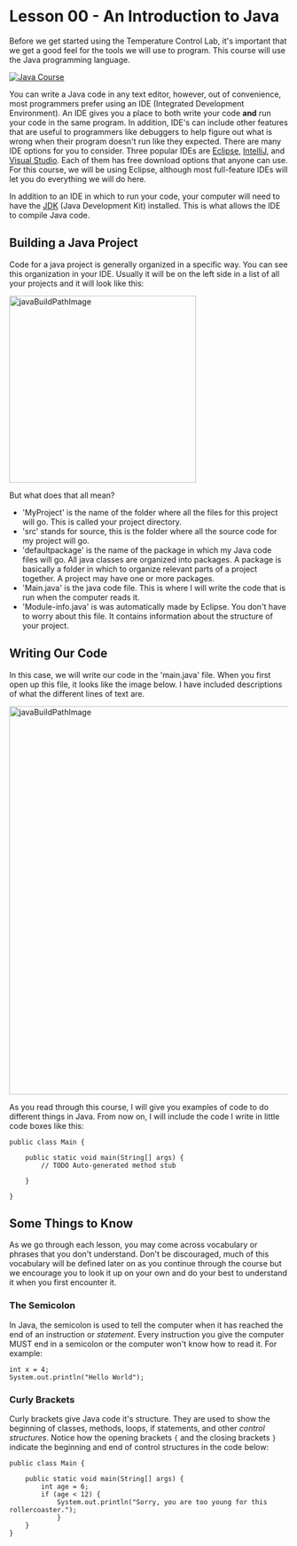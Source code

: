 
# Lesson 00 - An Introduction to Java
Before we get started using the Temperature Control Lab, it's important that we get a good feel for the tools we will use to program. This course will use the Java programming language.

[![Java Course](https://apmonitor.com/che263/uploads/Begin_Java/BeginJava00.png)](https://www.youtube.com/watch?v=RP6pgUk0Fkk&list=PLLBUgWXdTBDgp8_akDMUUV0_QRlIYwjGJ "Begin Java with the TCLab")

You can write a Java code in any text editor, however, out of convenience, most programmers prefer using an IDE (Integrated Development Environment). An IDE gives you a place to both write your code **and** run your code in the same program. In addition, IDE's can include other features that are useful to programmers like debuggers to help figure out what is wrong when their program doesn't run like they expected. There are many IDE options for you to consider. Three popular IDEs are [Eclipse](https://www.eclipse.org/downloads/packages/release/kepler/sr1/eclipse-ide-java-developers), [IntelliJ]([https://www.jetbrains.com/idea/](https://www.jetbrains.com/idea/)), and [Visual Studio]([https://visualstudio.microsoft.com/](https://visualstudio.microsoft.com/)). Each of them has free download options that anyone can use. For this course, we will be using Eclipse, although most full-feature IDEs will let you do everything we will do here.

In addition to an IDE in which to run your code, your computer will need to have the [JDK](https://www.oracle.com/java/technologies/javase/javase-jdk8-downloads.html) (Java Development Kit) installed. This is what allows the IDE to compile Java code.

## Building a Java Project
Code for a java project is generally organized in a specific way. You can see this organization in your IDE. Usually it will be on the left side in a list of all your projects and it will look like this:

<img src="https://i.imgur.com/7BdEvUH.png" alt="javaBuildPathImage" width="337
"/>

But what does that all mean?
- 'MyProject' is the name of the folder where all the files for this project will go. This is called your project directory. 
- 'src' stands for source, this is the folder where all the source code for my project will go.
- 'defaultpackage' is the name of the package in which my Java code files will go. All java classes are organized into packages. A package is basically a folder in which to organize relevant parts of a project together. A project may have one or more packages.
- 'Main.java' is the java code file. This is where I will write the code that is run when the computer reads it.
- 'Module-info.java' is was automatically made by Eclipse. You don't have to worry about this file. It contains information about  the structure of your project.
## Writing Our Code
In this case, we will write our code in the 'main.java' file. When you first open up this file, it looks like the image below. I have included descriptions of what the different lines of text are.

<img src="https://i.imgur.com/nZxjO2E.png" alt="javaBuildPathImage" width="700
"/>

As you read through this course, I will give you examples of code to do different things in Java. From now on, I will include the code I write in little code boxes like this:
```
public class Main {

	public static void main(String[] args) {
		// TODO Auto-generated method stub

	}

}

```
## Some Things to Know

As we go through each lesson, you may come across vocabulary or phrases that you don't understand. Don't be discouraged, much of this vocabulary will be defined later on as you continue through the course but we encourage you to look it up on your own and do your best to understand it when you first encounter it.

### The Semicolon
In Java, the semicolon is used to tell the computer when it has reached the end of an instruction or *statement*. Every instruction you give the computer MUST end in a semicolon or the computer won't know how to read it. For example:
```
int x = 4;
System.out.println("Hello World");
```

### Curly Brackets
Curly brackets give Java code it's structure. They are used to show the beginning of classes, methods, loops, if statements, and other *control structures*. Notice how the opening brackets ```{``` and the closing brackets ```}``` indicate the beginning and end of control structures in the code below:

```
public class Main {

	public static void main(String[] args) {
		int age = 6;
		if (age < 12) {
			System.out.println("Sorry, you are too young for this rollercoaster.");
			}
	}
}
```
